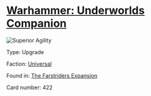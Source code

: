 # [Warhammer: Underworlds Companion](https://guidokessels.github.io/wh-underworlds)

  

![Superior Agility](https://warhammerunderworlds.com/wp-content/uploads/sites/6/2018/03/422_ENG.png)



Type: Upgrade

Faction: [Universal](https://guidokessels.github.io/wh-underworlds/factions/universal)

Found in: [The Farstriders Expansion](https://guidokessels.github.io/wh-underworlds/locations/the-farstriders-expansion)

Card number: 422
